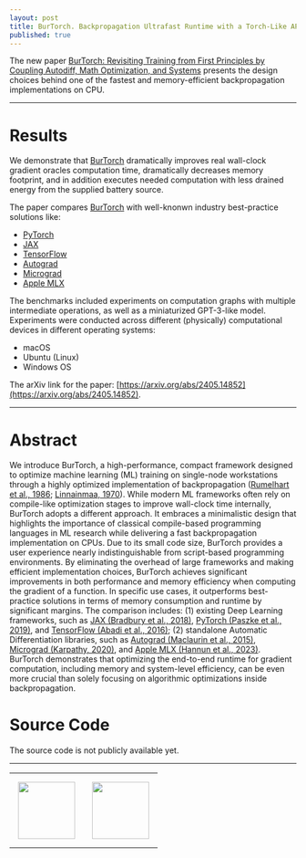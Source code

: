 ```yaml
---
layout: post
title: BurTorch. Backpropagation Ultrafast Runtime with a Torch-Like API
published: true
---
```


The new paper [BurTorch: Revisiting Training from First Principles by Coupling Autodiff, Math Optimization, and Systems](https://arxiv.org/abs/2405.14852) presents the design choices behind one of the fastest and memory-efficient backpropagation implementations on CPU.

---

# Results

We demonstrate that [BurTorch](https://arxiv.org/abs/2405.14852) dramatically improves real wall-clock gradient oracles computation time, dramatically decreases memory footprint, and in addition executes needed computation with less drained energy from the supplied battery source.

The paper compares [BurTorch](https://arxiv.org/abs/2405.14852) with well-knonwn industry best-practice solutions like:

* [PyTorch](https://proceedings.neurips.cc/paper/2019/hash/bdbca288fee7f92f2bfa9f7012727740-Abstract.html)
* [JAX](https://github.com/jax-ml/jax)
* [TensorFlow](https://arxiv.org/abs/1605.08695)
* [Autograd](https://github.com/HIPS/autograd)
* [Micrograd](https://github.com/karpathy/micrograd)
* [Apple MLX](https://github.com/ml-explore)

The benchmarks included experiments on computation graphs with multiple intermediate operations, as well as a miniaturized GPT-3-like model.
Experiments were conducted across different (physically) computational devices in different operating systems:

* macOS
* Ubuntu (Linux)
* Windows OS

The arXiv link for the paper: [https://arxiv.org/abs/2405.14852](https://arxiv.org/abs/2405.14852).

----

# Abstract

We introduce BurTorch, a high-performance, compact framework designed to optimize machine learning (ML) training on 
single-node workstations through a highly optimized implementation of backpropagation ([Rumelhart et al., 1986](https://www.nature.com/articles/323533a0); [Linnainmaa, 1970](https://scholar.googleusercontent.com/scholar.bib?q=info:wRjDZKQ_NKYJ:scholar.google.com/&output=citation&scisdr=ClHdwmNeENKs6Xb1i_s:AFWwaeYAAAAAZ87zk_vuPijL7H0txyMVOwPA1wQ&scisig=AFWwaeYAAAAAZ87zk4D5Rjhb-wNl_c2IxQBTkcc&scisf=4&ct=citation&cd=-1&hl=ru)).
While modern ML frameworks often rely on compile-like optimization stages to improve wall-clock time internally, BurTorch adopts a different approach. 
It embraces a minimalistic design that highlights the importance of classical compile-based programming languages in ML research while delivering a
fast backpropagation implementation on CPUs. Due to its small code size, BurTorch provides a user experience
nearly indistinguishable from script-based programming environments. By eliminating the overhead of large
frameworks and making efficient implementation choices, BurTorch achieves significant improvements in both
performance and memory efficiency when computing the gradient of a function. In specific use cases, it outperforms best-practice
solutions in terms of memory consumption and runtime by significant margins. The comparison includes: (1)
existing Deep Learning frameworks, such as [JAX (Bradbury et al., 2018)](https://github.com/jax-ml/jax), [PyTorch (Paszke et al., 2019)](https://proceedings.neurips.cc/paper/2019/hash/bdbca288fee7f92f2bfa9f7012727740-Abstract.html), and [TensorFlow (Abadi et al., 2016)](https://arxiv.org/abs/1605.08695); 
(2) standalone Automatic Differentiation libraries, such as [Autograd (Maclaurin et al., 2015)](https://github.com/HIPS/autograd), [Micrograd (Karpathy, 2020)](https://github.com/karpathy/micrograd), and [Apple MLX (Hannun et al., 2023)](https://github.com/ml-explore). BurTorch demonstrates that optimizing the end-to-end runtime for gradient computation, including memory and system-level efficiency, can be even more crucial than solely focusing on algorithmic optimizations inside backpropagation.

# Source Code

The source code is not publicly available yet.

---

<table style="text-align:center;">
<tr>
<td style="padding:15px;text-align:center;vertical-align:middle;"> <img height="100px" src="https://burlachenkok.github.io/materials/KAUST-logo.svg"/> </td> 
<td style="padding:15px;text-align:center;vertical-align:middle;"> <img height="100px" src="https://burlachenkok.github.io/images/burtorch-logo-1-med.png"/> </td>
</tr>
</table>
